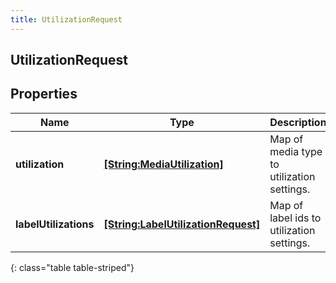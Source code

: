 ```yaml
---
title: UtilizationRequest
---
```

## UtilizationRequest

## Properties

|Name | Type | Description | Notes|
|------------ | ------------- | ------------- | -------------|
| **utilization** | [**[String:MediaUtilization]**](MediaUtilization.html) | Map of media type to utilization settings. | [optional] |
| **labelUtilizations** | [**[String:LabelUtilizationRequest]**](LabelUtilizationRequest.html) | Map of label ids to utilization settings. | [optional] |
{: class="table table-striped"}


